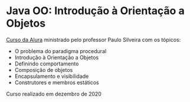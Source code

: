# Java OO: Introdução à Orientação a Objetos

[Curso da Alura](https://cursos.alura.com.br/course/java-introducao-orientacao-objetos) ministrado pelo professor Paulo Silveira com os tópicos:

 - O problema do paradigma procedural
 - Introdução à Orientação a Objetos
 - Definindo comportamento
 - Composição de objetos
 - Encapsulamento e visibilidade
 - Construtores e membros estáticos 

Curso realizado em dezembro de 2020